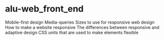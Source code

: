# alu-web_front_end
Mobile-first design Media-queries Sizes to use for responsive web design How to make a website responsive The differences between responsive and adaptive design CSS units that are used to make elements flexible